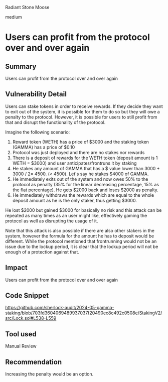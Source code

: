 Radiant Stone Moose

medium

# Users can profit from the protocol over and over again

## Summary
Users can profit from the protocol over and over again
## Vulnerability Detail
Users can stake tokens in order to receive rewards. If they decide they want to exit out of the system, it is possible for them to do so but they will owe a penalty to the protocol. However, it is possible for users to still profit from that and disrupt the functionality of the protocol.

Imagine the following scenario:
1. Reward token (WETH) has a price of $3000 and the staking token (GAMMA) has a price of $0.10
2. Protocol was just deployed and there are no stakes nor rewards
3. There is a deposit of rewards for the WETH token (deposit amount is 1 WETH = $3000) and user anticipates/frontruns it by staking
4. He stakes any amount of GAMMA that has a $ value lower than 3000 + 3000 / 2= 4500. (< 4500). Let's say he stakes $4000 of GAMMA.
5. He immediately exits out of the system and now owes 50% to the protocol as penalty (35% for the linear decreasing percentage, 15% as the flat percentage). He gets $2000 back and loses $2000 as penalty.
6. He immediately withdraws the rewards which are equal to the whole deposit amount as he is the only staker, thus getting $3000.

He lost $2000 but gained $3000 for basically no risk and this attack can be repeated as many times as an user might like, effectively gaming the protocol as well as disrupting the usage of it.

Note that this attack is also possible if there are also other stakers in the system, however the formula for the amount he has to deposit would be different. While the protocol mentioned that frontrunning would not be an issue due to the lockup period, it is clear that the lockup period will not be enough of a protection against that.
## Impact
Users can profit from the protocol over and over again
## Code Snippet
https://github.com/sherlock-audit/2024-05-gamma-staking/blob/703fd3604069489937037f20490ec8c492c0508e/StakingV2/src/Lock.sol#L538-L559

## Tool used

Manual Review

## Recommendation
Increasing the penalty would be an option.